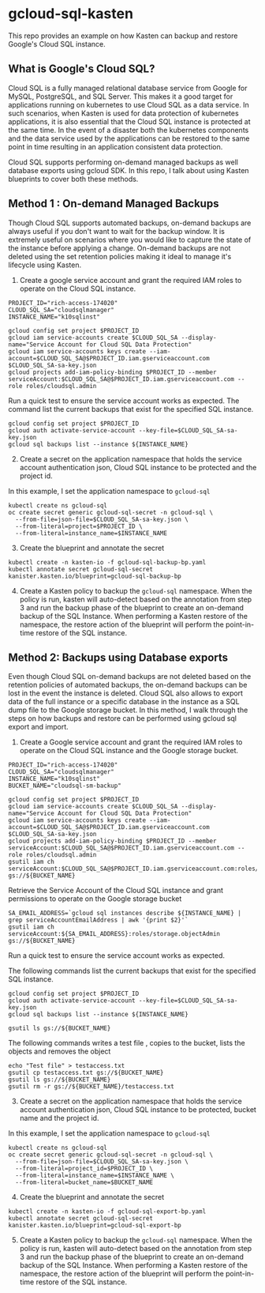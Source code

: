 # gcloud-sql-kasten
This repo provides an example on how Kasten can backup and restore Google's Cloud SQL instance.

## What is Google's Cloud SQL?

Cloud SQL is a fully managed relational database service from Google for MySQL, PostgreSQL, and SQL Server. This makes it a good target for applications running on kubernetes to use Cloud SQL as a data service. In such scenarios, when Kasten is used for data protection of kubernetes applications, it is also essential that the Cloud SQL instance is protected at the same time. In the event of a disaster both the kubernetes components and the data service used by the applications can be restored to the same point in time resulting in an application consistent data protection. 

Cloud SQL supports performing on-demand managed backups as well database exports using gcloud SDK. In this repo, I talk about using Kasten blueprints to cover both these methods. 

## Method 1 : On-demand Managed Backups

Though Cloud SQL supports automated backups, on-demand backups are always useful if you don't want to wait for the backup window. It is extremely useful on scenarios where you would like to capture the state of the instance before applying a change. On-demand backups are not deleted using the set retention policies making it ideal to manage it's lifecycle using Kasten.  

1. Create a google service account and grant the required IAM roles to operate on the Cloud SQL instance.

```
PROJECT_ID="rich-access-174020"
CLOUD_SQL_SA="cloudsqlmanager"
INSTANCE_NAME="k10sqlinst"

gcloud config set project $PROJECT_ID
gcloud iam service-accounts create $CLOUD_SQL_SA --display-name="Service Account for Cloud SQL Data Protection"
gcloud iam service-accounts keys create --iam-account=$CLOUD_SQL_SA@$PROJECT_ID.iam.gserviceaccount.com $CLOUD_SQL_SA-sa-key.json
gcloud projects add-iam-policy-binding $PROJECT_ID --member serviceAccount:$CLOUD_SQL_SA@$PROJECT_ID.iam.gserviceaccount.com --role roles/cloudsql.admin
```

Run a quick test to ensure the service account works as expected. The command list the current backups that exist for the specified SQL instance.

```
gcloud config set project $PROJECT_ID
gcloud auth activate-service-account --key-file=$CLOUD_SQL_SA-sa-key.json
gcloud sql backups list --instance ${INSTANCE_NAME}
```

2. Create a secret on the application namespace that holds the service account authentication json, Cloud SQL instance to be protected and the project id.

In this example, I set the application namespace to `gcloud-sql`
```
kubectl create ns gcloud-sql
oc create secret generic gcloud-sql-secret -n gcloud-sql \
  --from-file=json-file=$CLOUD_SQL_SA-sa-key.json \
  --from-literal=project=$PROJECT_ID \
  --from-literal=instance_name=$INSTANCE_NAME
```

3. Create the blueprint and annotate the secret

```
kubectl create -n kasten-io -f gcloud-sql-backup-bp.yaml
kubectl annotate secret gcloud-sql-secret kanister.kasten.io/blueprint=gcloud-sql-backup-bp
```

4. Create a Kasten policy to backup the `gcloud-sql` namespace. When the policy is run, kasten will auto-detect based on the annotation from step 3 and run the backup phase of the blueprint to create an on-demand backup of the SQL Instance. When performing a Kasten restore of the namespace, the restore action of the blueprint will perform the point-in-time restore of the SQL instance.

## Method 2: Backups using Database exports

Even though Cloud SQL on-demand backups are not deleted based on the retention policies of automated backups, the on-demand backups can be lost in the event the instance is deleted.  Cloud SQL also allows to export data of the full instance or a specific database in the instance as a SQL dump file to the Google storage bucket. In this method, I walk through the steps on how backups and restore can be performed using gcloud sql export and import.

1. Create a Google service account and grant the required IAM roles to operate on the Cloud SQL instance and the Google storage bucket.

```
PROJECT_ID="rich-access-174020"
CLOUD_SQL_SA="cloudsqlmanager"
INSTANCE_NAME="k10sqlinst"
BUCKET_NAME="cloudsql-sm-backup"

gcloud config set project $PROJECT_ID
gcloud iam service-accounts create $CLOUD_SQL_SA --display-name="Service Account for Cloud SQL Data Protection"
gcloud iam service-accounts keys create --iam-account=$CLOUD_SQL_SA@$PROJECT_ID.iam.gserviceaccount.com $CLOUD_SQL_SA-sa-key.json
gcloud projects add-iam-policy-binding $PROJECT_ID --member serviceAccount:$CLOUD_SQL_SA@$PROJECT_ID.iam.gserviceaccount.com --role roles/cloudsql.admin
gsutil iam ch serviceAccount:$CLOUD_SQL_SA@$PROJECT_ID.iam.gserviceaccount.com:roles/storage.admin gs://${BUCKET_NAME}
```

Retrieve the Service Account of the Cloud SQL instance and grant permissions to operate on the Google storage bucket

```
SA_EMAIL_ADDRESS=`gcloud sql instances describe ${INSTANCE_NAME} | grep serviceAccountEmailAddress | awk '{print $2}'`
gsutil iam ch serviceAccount:${SA_EMAIL_ADDRESS}:roles/storage.objectAdmin gs://${BUCKET_NAME}
```

Run a quick test to ensure the service account works as expected. 

The following commands list the current backups that exist for the specified SQL instance.

```
gcloud config set project $PROJECT_ID
gcloud auth activate-service-account --key-file=$CLOUD_SQL_SA-sa-key.json
gcloud sql backups list --instance ${INSTANCE_NAME}

gsutil ls gs://${BUCKET_NAME}
```

The following commands writes a test file , copies to the bucket, lists the objects and removes the object

```
echo "Test file" > testaccess.txt
gsutil cp testaccess.txt gs://${BUCKET_NAME}
gsutil ls gs://${BUCKET_NAME}
gsutil rm -r gs://${BUCKET_NAME}/testaccess.txt
```

3. Create a secret on the application namespace that holds the service account authentication json, Cloud SQL instance to be protected, bucket name and the project id.

In this example, I set the application namespace to `gcloud-sql`

```
kubectl create ns gcloud-sql
oc create secret generic gcloud-sql-secret -n gcloud-sql \
  --from-file=json-file=$CLOUD_SQL_SA-sa-key.json \
  --from-literal=project_id=$PROJECT_ID \
  --from-literal=instance_name=$INSTANCE_NAME \
  --from-literal=bucket_name=$BUCKET_NAME
```

4. Create the blueprint and annotate the secret

```
kubectl create -n kasten-io -f gcloud-sql-export-bp.yaml
kubectl annotate secret gcloud-sql-secret kanister.kasten.io/blueprint=gcloud-sql-export-bp
```

5. Create a Kasten policy to backup the `gcloud-sql` namespace. When the policy is run, kasten will auto-detect based on the annotation from step 3 and run the backup phase of the blueprint to create an on-demand backup of the SQL Instance. When performing a Kasten restore of the namespace, the restore action of the blueprint will perform the point-in-time restore of the SQL instance.

   


